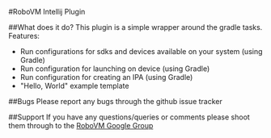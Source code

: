 #RoboVM Intellij Plugin


##What does it do?
This plugin is a simple wrapper around the gradle tasks.
Features:
 * Run configurations for sdks and devices available on your system (using Gradle)
 * Run configuration for launching on device (using Gradle)
 * Run configuration for creating an IPA (using Gradle)
 * "Hello, World" example template
 
##Bugs
Please report any bugs through the github issue tracker

##Support
If you have any questions/queries or comments please shoot them through to the [RoboVM Google Group](https://groups.google.com/forum/#!forum/robovm)


